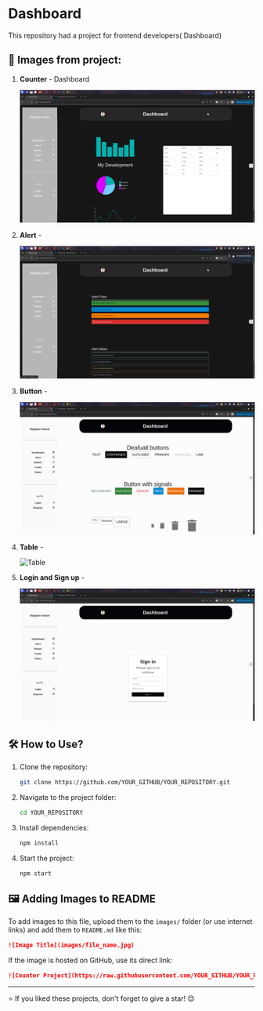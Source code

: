 # Dashboard

This repository had a project for frontend developers( Dashboard)

## 📌 Images from project:

1. **Counter** - Dashboard
   
   ![Dashboard](https://raw.githubusercontent.com/Ulyk04/dashboard-2/master/src/images/dashboard.png)

2. **Alert** - 

    ![ALert](https://raw.githubusercontent.com/Ulyk04/dashboard-2/master/src/images/dashboard2.png)
   
3. **Button** -
   
    ![Button](https://raw.githubusercontent.com/Ulyk04/dashboard-2/master/src/images/dashboard3.png)
    
5. **Table** - 

    ![Table](https://raw.githubusercontent.com/Ulyk04/dashboard-2/main/master/images/dashboard4.png)

7. **Login and Sign up** - 

    ![Login and Sign UP](https://raw.githubusercontent.com/Ulyk04/dashboard-2/master/src/images/dashboard5.png)



## 🛠️ How to Use?

1. Clone the repository:
   ```sh
   git clone https://github.com/YOUR_GITHUB/YOUR_REPOSITORY.git
   ```
2. Navigate to the project folder:
   ```sh
   cd YOUR_REPOSITORY
   ```
3. Install dependencies:
   ```sh
   npm install
   ```
4. Start the project:
   ```sh
   npm start
   ```

## 🖼️ Adding Images to README

To add images to this file, upload them to the `images/` folder (or use internet links) and add them to `README.md` like this:

```md
![Image Title](images/file_name.jpg)
```

If the image is hosted on GitHub, use its direct link:

```md
![Counter Project](https://raw.githubusercontent.com/YOUR_GITHUB/YOUR_REPOSITORY/main/images/counter.jpg)
```



---

⭐ If you liked these projects, don't forget to give a star! 😊
